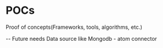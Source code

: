 # POCs
Proof of concepts(Frameworks, tools, algorithms, etc.)

-- Future needs
Data source like Mongodb - atom connector
